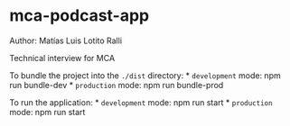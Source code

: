 # mca-podcast-app
Author: Matías Luis Lotito Ralli

Technical interview for MCA

To bundle the project into the `./dist` directory:
    * `development` mode: npm run bundle-dev
    * `production` mode: npm run bundle-prod

To run the application: 
    * `development` mode: npm run start
    * `production` mode: npm run start

